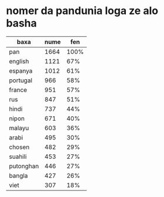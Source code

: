 # nomer da pandunia loga ze alo basha

| baxa  | nume  | fen |
|-------|-------|-----|
| pan | 1664 | 100% |
| english | 1121 | 67% |
| espanya | 1012 | 61% |
| portugal | 966 | 58% |
| france | 951 | 57% |
| rus | 847 | 51% |
| hindi | 737 | 44% |
| nipon | 671 | 40% |
| malayu | 603 | 36% |
| arabi | 495 | 30% |
| chosen | 482 | 29% |
| suahili | 453 | 27% |
| putonghan | 446 | 27% |
| bangla | 427 | 26% |
| viet | 307 | 18% |
